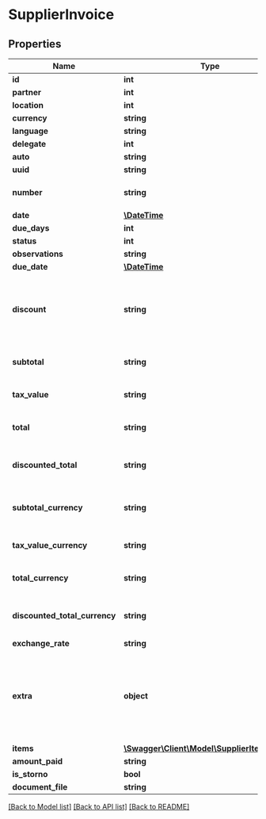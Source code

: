 # SupplierInvoice

## Properties
Name | Type | Description | Notes
------------ | ------------- | ------------- | -------------
**id** | **int** |  | [optional] 
**partner** | **int** |  | 
**location** | **int** |  | [optional] 
**currency** | **string** |  | 
**language** | **string** |  | 
**delegate** | **int** |  | [optional] 
**auto** | **string** |  | [optional] 
**uuid** | **string** |  | [optional] 
**number** | **string** |  | [optional] [default to '']
**date** | [**\DateTime**](\DateTime.md) |  | 
**due_days** | **int** |  | [optional] 
**status** | **int** |  | [optional] 
**observations** | **string** |  | [optional] 
**due_date** | [**\DateTime**](\DateTime.md) |  | [optional] 
**discount** | **string** | Procentaj default, dacă este completat rescrie discountul articolelor | [optional] 
**subtotal** | **string** | Subtotal RON redus/întreg | [optional] 
**tax_value** | **string** | TVA RON redus/întreg | [optional] 
**total** | **string** | Total RON redus/întreg | [optional] 
**discounted_total** | **string** | Suma valorilor reduse din articole | [optional] 
**subtotal_currency** | **string** | Subtotal valută redus/întreg | [optional] 
**tax_value_currency** | **string** | TVA valută redus/întreg | [optional] 
**total_currency** | **string** | Total valută redus/întreg | [optional] 
**discounted_total_currency** | **string** | Suma valorilor reduse din articole | [optional] 
**exchange_rate** | **string** |  | [optional] 
**extra** | **object** | Acest field este pentru a se stoca idul și tipul facturii la generarea din invoice_1 în invoice_2. | [optional] 
**items** | [**\Swagger\Client\Model\SupplierItemModel[]**](SupplierItemModel.md) |  | 
**amount_paid** | **string** |  | [optional] 
**is_storno** | **bool** |  | [optional] 
**document_file** | **string** |  | [optional] 

[[Back to Model list]](../README.md#documentation-for-models) [[Back to API list]](../README.md#documentation-for-api-endpoints) [[Back to README]](../README.md)


